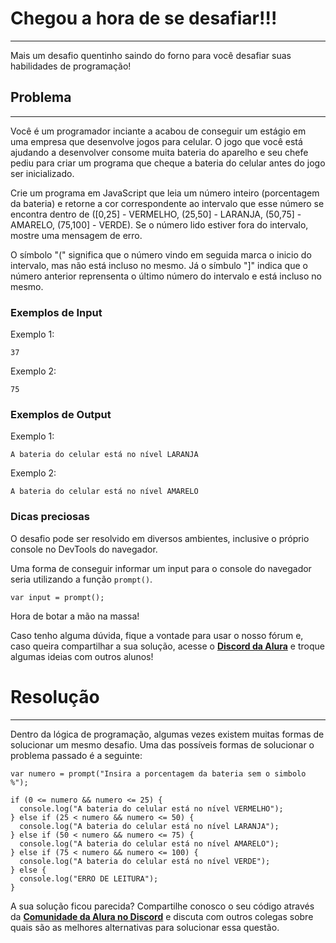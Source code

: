 # Chegou a hora de se desafiar!!!

---

Mais um desafio quentinho saindo do forno para você desafiar suas habilidades de programação!


## Problema

---
Você é um programador inciante a acabou de conseguir um estágio em uma empresa que desenvolve jogos para celular. O jogo que você está ajudando a desenvolver consome muita bateria do aparelho e seu chefe pediu para criar um programa que cheque a bateria do celular antes do jogo ser inicializado.

Crie um programa em JavaScript que leia um número inteiro (porcentagem da bateria) e retorne a cor correspondente ao intervalo que esse número se encontra dentro de ([0,25] - VERMELHO, (25,50] - LARANJA, (50,75] - AMARELO, (75,100] - VERDE). Se o número lido estiver fora do intervalo, mostre uma mensagem de erro.

O símbolo "(" significa que o número vindo em seguida marca o inicio do intervalo, mas não está incluso no mesmo. Já o símbulo "]" indica que o número anterior reprensenta o último número do intervalo e está incluso no mesmo.

### Exemplos de Input

Exemplo 1:
```
37
```

Exemplo 2:
```
75
```

### Exemplos de Output

Exemplo 1:
```
A bateria do celular está no nível LARANJA
```

Exemplo 2:
```
A bateria do celular está no nível AMARELO
```

### Dicas preciosas

O desafio pode ser resolvido em diversos ambientes, inclusive o próprio console no DevTools do navegador.

Uma forma de conseguir informar um input para o console do navegador seria utilizando a função `prompt()`.

```
var input = prompt();
```

Hora de botar a mão na massa! 

Caso tenho alguma dúvida, fique a vontade para usar o nosso fórum e, caso queira compartilhar a sua solução, acesse o [**Discord da Alura**](https://discord.gg/QeBdgAjXnn) e troque algumas ideias com outros alunos!

# Resolução

---

Dentro da lógica de programação, algumas vezes existem muitas formas de solucionar um mesmo desafio. Uma das possíveis formas de solucionar o problema passado é a seguinte:

```
var numero = prompt("Insira a porcentagem da bateria sem o simbolo %");

if (0 <= numero && numero <= 25) {
  console.log("A bateria do celular está no nível VERMELHO");
} else if (25 < numero && numero <= 50) {
  console.log("A bateria do celular está no nível LARANJA");
} else if (50 < numero && numero <= 75) {
  console.log("A bateria do celular está no nível AMARELO");
} else if (75 < numero && numero <= 100) {
  console.log("A bateria do celular está no nível VERDE");
} else {
  console.log("ERRO DE LEITURA");
}
```

A sua solução ficou parecida? Compartilhe conosco o seu código através da [**Comunidade da Alura no Discord**](https://discord.gg/QeBdgAjXnn) e discuta com outros colegas sobre quais são as melhores alternativas para solucionar essa questão.
